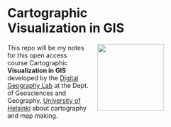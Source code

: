 <div style="display: flex; align-items: flex-start;">
  <div style="max-width: 70%;">
    <h1>Cartographic Visualization in GIS</h1>
    <div style="display: flex; align-items: flex-start; gap: 20px;">
      <div style="flex: 1;">
        <p style="margin: 0;">This repo will be my notes for this open access course Cartographic <b>Visualization in GIS</b> developed by the <a href="https://www.helsinki.fi/en/researchgroups/digital-geography-lab" target="_blank" rel="noopener noreferrer">Digital Geography Lab</a> at the Dept. of Geosciences and Geography, <a href='https://www.helsinki.fi/en' target="_blank" rel="noopener noreferrer">University of Helsinki</a> about cartography and map making.</p>
      </div>
      <img src="https://cartogis.readthedocs.io/en/latest/_static/CartoGIS.png" width='150' height='150' style="flex-shrink: 0;">
    </div>
  </div>
</div>
